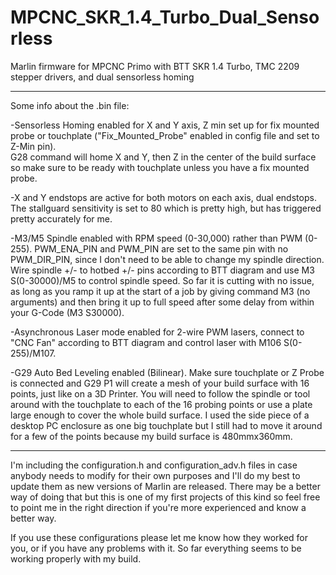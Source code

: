 # MPCNC_SKR_1.4_Turbo_Dual_Sensorless
Marlin firmware for MPCNC Primo with BTT SKR 1.4 Turbo, TMC 2209 stepper drivers, and dual sensorless homing

 
-----------------------------------------------------------------------
Some info about the .bin file:

-Sensorless Homing enabled for X and Y axis, Z min set up for fix mounted probe or touchplate ("Fix_Mounted_Probe" enabled in config file and set to Z-Min pin).    
    G28 command will home X and Y, then Z in the center of the build surface so make sure to be ready with touchplate unless you have a fix mounted probe.

-X and Y endstops are active for both motors on each axis, dual endstops.  The stallguard sensitivity is set to 80 which is pretty high, but has triggered pretty accurately for me.

-M3/M5 Spindle enabled with RPM speed (0-30,000) rather than PWM (0-255). PWM_ENA_PIN and PWM_PIN are set to the same pin with no PWM_DIR_PIN, since I don't need to be able to change my spindle direction.  Wire spindle +/- to hotbed +/- pins according to BTT diagram and use M3 S(0-30000)/M5 to control spindle speed.  So far it is cutting with no issue, as long as you ramp it up at the start of a job by giving command M3 (no arguments) and then bring it up to full speed after some delay from within your G-Code (M3 S30000). 

-Asynchronous Laser mode enabled for 2-wire PWM lasers, connect to "CNC Fan" according to BTT diagram and control laser with M106 S(0-255)/M107.

-G29 Auto Bed Leveling enabled (Bilinear).  Make sure touchplate or Z Probe is connected and G29 P1 will create a mesh of your build surface with 16 points, just like on a 3D Printer.  You will need to follow the spindle or tool around with the touchplate to each of the 16 probing points or use a plate large enough to cover the whole build surface.  I used the side piece of a desktop PC enclosure as one big touchplate but I still had to move it around for a few of the points because my build surface is 480mmx360mm.

-----------------------------------------------------------------------------------------------------------------------

I'm including the configuration.h and configuration_adv.h files in case anybody needs to modify for their own purposes and I'll do my best to update them as new versions of Marlin are released.  There may be a better way of doing that but this is one of my first projects of this kind so feel free to point me in the right direction if you're more experienced and know a better way.   

If you use these configurations please let me know how they worked for you, or if you have any problems with it.  So far everything seems to be working properly with my build.
